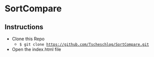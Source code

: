 # SortCompare
## Instructions
* Clone this Repo
  * <code>$ git clone https://github.com/Tscheschlog/SortCompare.git</code>
* Open the index.html file
 

